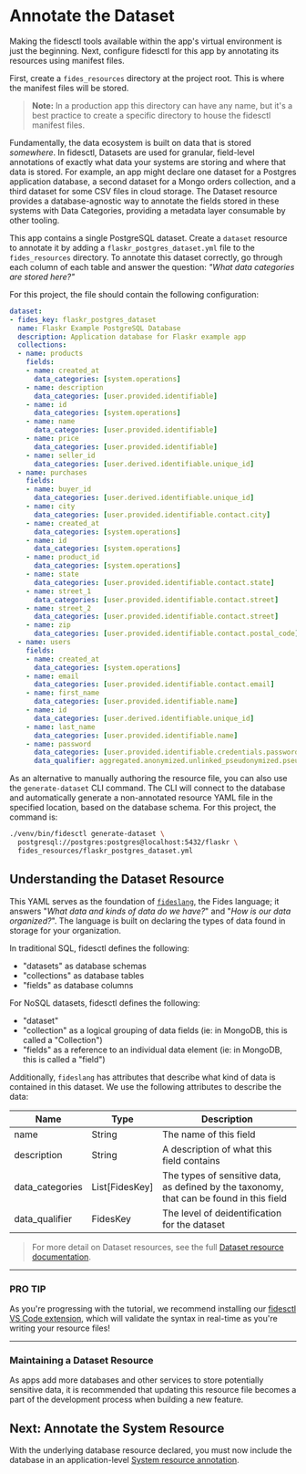 # Annotate the Dataset

Making the fidesctl tools available within the app's virtual environment is just the beginning. Next, configure fidesctl for this app by annotating its resources using manifest files.

First, create a `fides_resources` directory at the project root. This is where the manifest files will be stored.

> **Note:** In a production app this directory can have any name, but it's a best practice to create a specific directory to house the fidesctl manifest files.

Fundamentally, the data ecosystem is built on data that is stored _somewhere_. In fidesctl, Datasets are used for granular, field-level annotations of exactly what data your systems are storing and where that data is stored. For example, an app might declare one dataset for a Postgres application database, a second dataset for a Mongo orders collection, and a third dataset for some CSV files in cloud storage. The Dataset resource provides a database-agnostic way to annotate the fields stored in these systems with Data Categories, providing a metadata layer consumable by other tooling.

This app contains a single PostgreSQL dataset. Create a `dataset` resource to annotate it by adding a `flaskr_postgres_dataset.yml` file to the `fides_resources` directory. To annotate this dataset correctly, go through each column of each table and answer the question: _"What data categories are stored here?"_

For this project, the file should contain the following configuration:

```yml
dataset:
- fides_key: flaskr_postgres_dataset
  name: Flaskr Example PostgreSQL Database
  description: Application database for Flaskr example app
  collections:
  - name: products
    fields:
    - name: created_at
      data_categories: [system.operations]
    - name: description
      data_categories: [user.provided.identifiable]
    - name: id
      data_categories: [system.operations]
    - name: name
      data_categories: [user.provided.identifiable]
    - name: price
      data_categories: [user.provided.identifiable]
    - name: seller_id
      data_categories: [user.derived.identifiable.unique_id]
  - name: purchases
    fields:
    - name: buyer_id
      data_categories: [user.derived.identifiable.unique_id]
    - name: city
      data_categories: [user.provided.identifiable.contact.city]
    - name: created_at
      data_categories: [system.operations]
    - name: id
      data_categories: [system.operations]
    - name: product_id
      data_categories: [system.operations]
    - name: state
      data_categories: [user.provided.identifiable.contact.state]
    - name: street_1
      data_categories: [user.provided.identifiable.contact.street]
    - name: street_2
      data_categories: [user.provided.identifiable.contact.street]
    - name: zip
      data_categories: [user.provided.identifiable.contact.postal_code]
  - name: users
    fields:
    - name: created_at
      data_categories: [system.operations]
    - name: email
      data_categories: [user.provided.identifiable.contact.email]
    - name: first_name
      data_categories: [user.provided.identifiable.name]
    - name: id
      data_categories: [user.derived.identifiable.unique_id]
    - name: last_name
      data_categories: [user.provided.identifiable.name]
    - name: password
      data_categories: [user.provided.identifiable.credentials.password]
      data_qualifier: aggregated.anonymized.unlinked_pseudonymized.pseudonymized
```

<!-- TODO: Link to the `generate-dataset` usage documentation below, when it exists. -->

As an alternative to manually authoring the resource file, you can also use the `generate-dataset` CLI command. The CLI will connect to the database and automatically generate a non-annotated resource YAML file in the specified location, based on the database schema. For this project, the command is:

```sh
./venv/bin/fidesctl generate-dataset \
  postgresql://postgres:postgres@localhost:5432/flaskr \
  fides_resources/flaskr_postgres_dataset.yml
```

## Understanding the Dataset Resource

This YAML serves as the foundation of [`fideslang`](https://github.com/ethyca/fideslang), the Fides language; it answers "_What data and kinds of data do we have?_" and "_How is our data organized?_". The language is built on declaring the types of data found in storage for your organization.

In traditional SQL, fidesctl defines the following:

* "datasets" as database schemas
* "collections" as database tables
* "fields" as database columns

For NoSQL datasets, fidesctl defines the following:

* "dataset"
* "collection" as a logical grouping of data fields (ie: in MongoDB, this is called a "Collection")
* "fields" as a reference to an individual data element (ie: in MongoDB, this is called a "field")

Additionally, `fideslang` has attributes that describe what kind of data is contained in this dataset. We use the following attributes to describe the data:

| Name | Type | Description |
| --- | --- | --- |
| name | String | The name of this field |
| description | String | A description of what this field contains |
| data_categories | List[FidesKey] | The types of sensitive data, as defined by the taxonomy, that can be found in this field |
| data_qualifier | FidesKey | The level of deidentification for the dataset |

> For more detail on Dataset resources, see the full [Dataset resource documentation](../language/resources/dataset.md).

---

### PRO TIP

As you're progressing with the tutorial, we recommend installing our [fidesctl VS Code extension](https://marketplace.visualstudio.com/items?itemName=ethyca.fidesctl), which will validate the syntax in real-time as you're writing your resource files!

---

### Maintaining a Dataset Resource

As apps add more databases and other services to store potentially sensitive data, it is recommended that updating this resource file becomes a part of the development process when building a new feature.

## Next: Annotate the System Resource

With the underlying database resource declared, you must now include the database in an application-level [System resource annotation](system.md).

